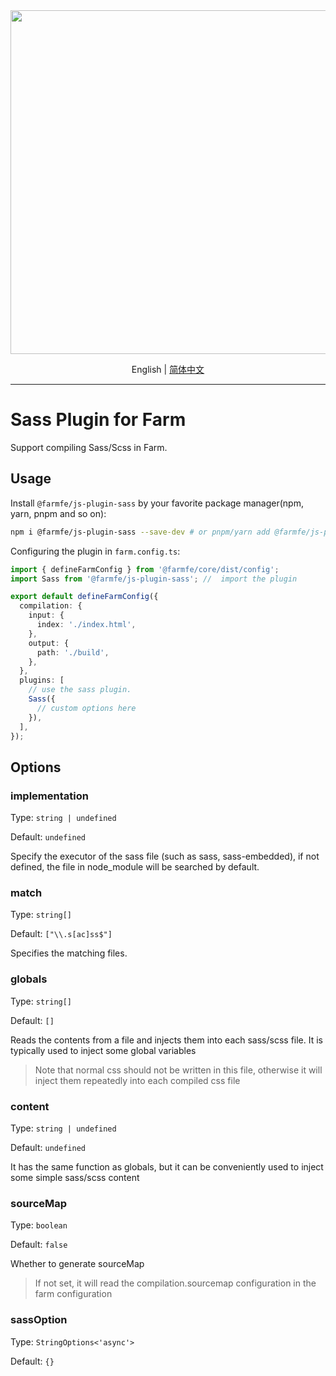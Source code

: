 <div align="center">
  <a href="https://github.com/farm-fe/farm">
  <img src="../../assets/logo.png" width="550" />
  </a>
  <p>
    <span>English</span> |
    <a href="https://github.com/farm-fe/farm/blob/main/js-plugins/sass/README-zh-CN.md">简体中文</a>  
</div>

---

# Sass Plugin for Farm

Support compiling Sass/Scss in Farm.

## Usage

Install `@farmfe/js-plugin-sass` by your favorite package manager(npm, yarn, pnpm and so on):

```bash
npm i @farmfe/js-plugin-sass --save-dev # or pnpm/yarn add @farmfe/js-plugin-sass -D
```

Configuring the plugin in `farm.config.ts`:

```ts
import { defineFarmConfig } from '@farmfe/core/dist/config';
import Sass from '@farmfe/js-plugin-sass'; //  import the plugin

export default defineFarmConfig({
  compilation: {
    input: {
      index: './index.html',
    },
    output: {
      path: './build',
    },
  },
  plugins: [
    // use the sass plugin.
    Sass({
      // custom options here
    }),
  ],
});
```

## Options

### implementation

Type: `string | undefined`

Default: `undefined`

Specify the executor of the sass file (such as sass, sass-embedded), if not defined, the file in node_module will be searched by default.

### match

Type: `string[]`

Default: `["\\.s[ac]ss$"]`

Specifies the matching files.

### globals

Type: `string[]`

Default: `[]`

Reads the contents from a file and injects them into each sass/scss file. It is typically used to inject some global variables

> Note that normal css should not be written in this file, otherwise it will inject them repeatedly into each compiled css file


### content

Type: `string | undefined`

Default: `undefined`

It has the same function as globals, but it can be conveniently used to inject some simple sass/scss content

### sourceMap

Type: `boolean`

Default: `false`

Whether to generate sourceMap

> If not set, it will read the compilation.sourcemap configuration in the farm configuration

### sassOption

Type: `StringOptions<'async'>`

Default: `{}`
